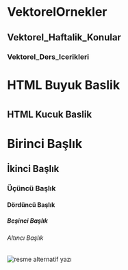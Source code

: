 # VektorelOrnekler
## Vektorel_Haftalik_Konular
### Vektorel_Ders_Icerikleri

<h1> HTML Buyuk Baslik <h1>
<h2> HTML Kucuk Baslik <h2>

<h1>Birinci Başlık </h1>
<h2>İkinci Başlık</h2>
<h3>Üçüncü Başlık</h3>
<h4>Dördüncü Başlık</h4>
<h5>Beşinci Başlık</h5>
<h6>Altıncı Başlık</h6>

<img src="sea" alt="resme alternatif yazı">